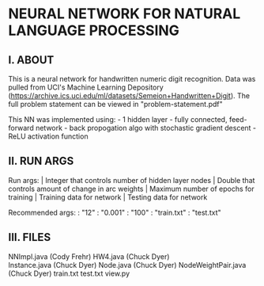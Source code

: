 
NEURAL NETWORK FOR NATURAL LANGUAGE PROCESSING
==============================================

I. ABOUT
--------
This is a neural network for handwritten numeric digit recognition. Data was pulled from UCI's 
Machine Learning Depository (https://archive.ics.uci.edu/ml/datasets/Semeion+Handwritten+Digit).
The full problem statement can be viewed in "problem-statement.pdf"

This NN was implemented using:
	- 1 hidden layer
	- fully connected, feed-forward network
	- back propogation algo with stochastic gradient descent
	- ReLU activation function


II. RUN ARGS
------------
Run args:
	<numHidden> | Integer that controls number of hidden layer nodes
	<learnRate> | Double that controls amount of change in arc weights
	<maxEpoch>  | Maximum number of epochs for training
	<train>	    | Training data for network
	<test>      | Testing data for network

Recommended args: 
	<numHidden> : "12" 
	<learnRate> : "0.001"
	<maxEpoch>  : "100"
	<train>	    : "train.txt"
	<test>      : "test.txt"


III. FILES
----------
NNImpl.java       	(Cody Frehr)
HW4.java		(Chuck Dyer)	
Instance.java		(Chuck Dyer)
Node.java		(Chuck Dyer)
NodeWeightPair.java	(Chuck Dyer)
train.txt
test.txt
view.py
